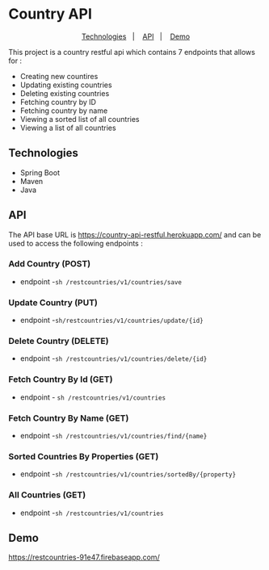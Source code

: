 # Country API

<p align="center">
  <a href="#technologies">Technologies</a>&nbsp;&nbsp;&nbsp;|&nbsp;&nbsp;&nbsp;
  <a href="#api">API</a>&nbsp;&nbsp;&nbsp;|&nbsp;&nbsp;&nbsp;
  <a href="#demo">Demo</a>
</p>

This project is a country restful api which contains 7 endpoints that allows for :
- Creating new countires
- Updating existing countries
- Deleting existing countries
- Fetching country by ID
- Fetching country by name
- Viewing a sorted list of all countries
- Viewing a list of all countries



## Technologies

- Spring Boot
- Maven
- Java



## API
The API base URL is https://country-api-restful.herokuapp.com/ and can be used to access the following endpoints :

### Add Country (POST)
- endpoint -```sh /restcountries/v1/countries/save```

### Update Country (PUT)
- endpoint -```sh/restcountries/v1/countries/update/{id}```

### Delete Country (DELETE)
- endpoint -```sh /restcountries/v1/countries/delete/{id}```

### Fetch Country By Id (GET)
- endpoint - ```sh /restcountries/v1/countries```

### Fetch Country By Name (GET)
- endpoint -```sh /restcountries/v1/countries/find/{name}```

### Sorted Countries By Properties (GET)
- endpoint -```sh /restcountries/v1/countries/sortedBy/{property}```

### All Countries (GET)
- endpoint -```sh /restcountries/v1/countries```



## Demo
https://restcountries-91e47.firebaseapp.com/
